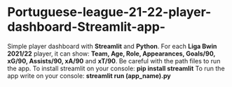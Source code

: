 # Portuguese-league-21-22-player-dashboard-Streamlit-app-
Simple player dashboard with **Streamlit** and **Python**. For each **Liga Bwin 2021/22** player, it can show: **Team, Age, Role, Appearances, Goals/90, xG/90, Assists/90, xA/90** and **xT/90**.  Be careful with the path files to run the app.  To install streamlit on your console:  **pip install streamlit**  To run the app write on your console:  **streamlit run (app_name).py**
